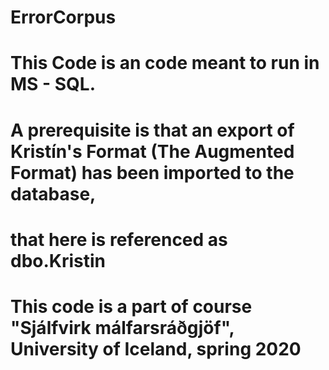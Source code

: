 # ErrorCorpus
# This Code is an code meant to run in MS - SQL.
#
# A prerequisite is that an export of Kristín's Format (The Augmented Format) has been imported to the database, 
# that here is referenced as dbo.Kristin
#
# This code is a part of course "Sjálfvirk málfarsráðgjöf", University of Iceland, spring 2020

